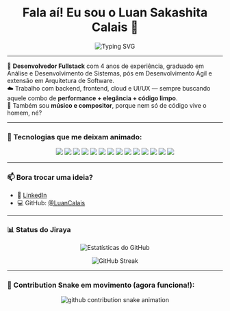 <h1 align="center">Fala aí! Eu sou o Luan Sakashita Calais 👋</h1>

<p align="center">
  <img src="https://readme-typing-svg.demolab.com?font=Fira+Code&size=22&pause=1000&color=F97316&center=true&vCenter=true&multiline=true&width=800&height=80&lines=Desenvolvedor+Fullstack+%F0%9F%92%BB;Viciado+em+Clean+Code+e+boa+arquitetura+%F0%9F%92%A1;Cloud+%7C+UI%2FUX+%7C+M%C3%BAsico+nas+horas+vagas+%F0%9F%8E%B5" alt="Typing SVG" />
</p>

---

🎯 **Desenvolvedor Fullstack** com 4 anos de experiência, graduado em Análise e Desenvolvimento de Sistemas, pós em Desenvolvimento Ágil e extensão em Arquitetura de Software.  
☁️ Trabalho com backend, frontend, cloud e UI/UX — sempre buscando aquele combo de **performance + elegância + código limpo**.  
🎵 Também sou **músico e compositor**, porque nem só de código vive o homem, né?

---

### 🚀 Tecnologias que me deixam animado:

<div align="center">
  <img src="https://img.shields.io/badge/-React-61DAFB?style=for-the-badge&logo=react&logoColor=000000" />
  <img src="https://img.shields.io/badge/-ReactNative-61DAFB?style=for-the-badge&logo=react&logoColor=000000" />
  <img src="https://img.shields.io/badge/-VueJs-4FC08D?style=for-the-badge&logo=vue.js&logoColor=fff" />
  <img src="https://img.shields.io/badge/-NodeJs-339933?style=for-the-badge&logo=node.js&logoColor=fff" />
  <img src="https://img.shields.io/badge/-Sequelize-52B0E7?style=for-the-badge&logo=sequelize&logoColor=fff" />
  <img src="https://img.shields.io/badge/-ExpressJs-000000?style=for-the-badge&logo=express&logoColor=fff" />
  <img src="https://img.shields.io/badge/-JavaScript-F7DF1E?style=for-the-badge&logo=javascript&logoColor=000" />
  <img src="https://img.shields.io/badge/-Java-007396?style=for-the-badge&logo=java&logoColor=fff" />
  <img src="https://img.shields.io/badge/-Docker-2496ED?style=for-the-badge&logo=docker&logoColor=fff" />
  <img src="https://img.shields.io/badge/-AWS-232F3E?style=for-the-badge&logo=amazon-aws&logoColor=fff" />
  <img src="https://img.shields.io/badge/-MongoDB-47A248?style=for-the-badge&logo=mongodb&logoColor=fff" />
  <img src="https://img.shields.io/badge/-PostgreSQL-4169E1?style=for-the-badge&logo=postgresql&logoColor=fff" />
  <img src="https://img.shields.io/badge/-MySQL-4479A1?style=for-the-badge&logo=mysql&logoColor=fff" />
  <img src="https://img.shields.io/badge/-Figma-F24E1E?style=for-the-badge&logo=figma&logoColor=fff" />
</div>

---

### 📫 Bora trocar uma ideia?

- 💼 [LinkedIn](https://www.linkedin.com/in/luan-s-calais-186104217/)
- 💻 GitHub: [@LuanCalais](https://github.com/luanscalais)

---

### 📊 Status do Jiraya

<p align="center">
  <img src="https://github-readme-stats.vercel.app/api?username=luanscalais&show_icons=true&theme=radical&count_private=true" alt="Estatísticas do GitHub" />
</p>
<p align="center">
  <img src="https://github-readme-streak-stats.herokuapp.com?user=luanscalais&theme=radical" alt="GitHub Streak" />
</p>

---

### 🐍 Contribution Snake em movimento (agora funciona!):

<p align="center">
  <picture>
    <source media="(prefers-color-scheme: dark)" srcset="https://raw.githubusercontent.com/LuanCalais/LuanCalais/output/github-contribution-grid-snake-dark.svg" />
    <source media="(prefers-color-scheme: light)" srcset="https://raw.githubusercontent.com/LuanCalais/LuanCalais/output/github-contribution-grid-snake.svg" />
    <img alt="github contribution snake animation" src="https://raw.githubusercontent.com/LuanCalais/LuanCalais/output/github-contribution-grid-snake.svg" />
  </picture>
</p>
